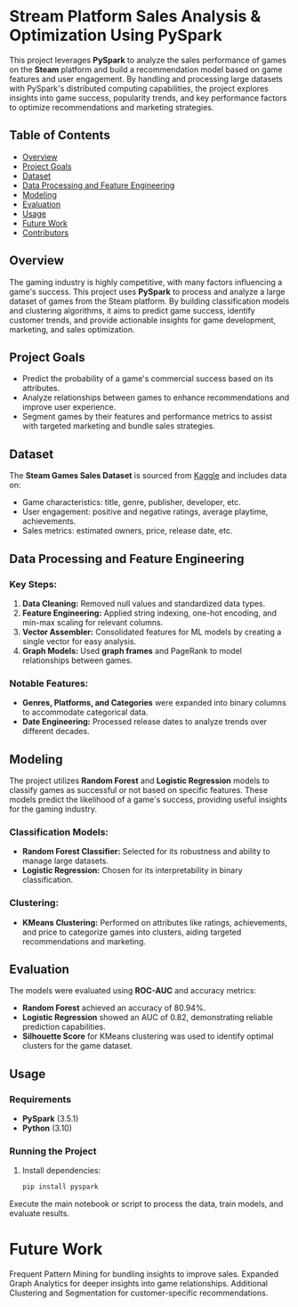 # Stream Platform Sales Analysis & Optimization Using PySpark

This project leverages **PySpark** to analyze the sales performance of games on the **Steam** platform and build a recommendation model based on game features and user engagement. By handling and processing large datasets with PySpark's distributed computing capabilities, the project explores insights into game success, popularity trends, and key performance factors to optimize recommendations and marketing strategies.

## Table of Contents
- [Overview](#overview)
- [Project Goals](#project-goals)
- [Dataset](#dataset)
- [Data Processing and Feature Engineering](#data-processing-and-feature-engineering)
- [Modeling](#modeling)
- [Evaluation](#evaluation)
- [Usage](#usage)
- [Future Work](#future-work)
- [Contributors](#contributors)

## Overview
The gaming industry is highly competitive, with many factors influencing a game's success. This project uses **PySpark** to process and analyze a large dataset of games from the Steam platform. By building classification models and clustering algorithms, it aims to predict game success, identify customer trends, and provide actionable insights for game development, marketing, and sales optimization.

## Project Goals
- Predict the probability of a game's commercial success based on its attributes.
- Analyze relationships between games to enhance recommendations and improve user experience.
- Segment games by their features and performance metrics to assist with targeted marketing and bundle sales strategies.

## Dataset
The **Steam Games Sales Dataset** is sourced from [Kaggle](https://www.kaggle.com/datasets/nikdavis/steam-store-games) and includes data on:
- Game characteristics: title, genre, publisher, developer, etc.
- User engagement: positive and negative ratings, average playtime, achievements.
- Sales metrics: estimated owners, price, release date, etc.

## Data Processing and Feature Engineering
### Key Steps:
1. **Data Cleaning:** Removed null values and standardized data types.
2. **Feature Engineering:** Applied string indexing, one-hot encoding, and min-max scaling for relevant columns.
3. **Vector Assembler:** Consolidated features for ML models by creating a single vector for easy analysis.
4. **Graph Models:** Used **graph frames** and PageRank to model relationships between games.

### Notable Features:
- **Genres, Platforms, and Categories** were expanded into binary columns to accommodate categorical data.
- **Date Engineering:** Processed release dates to analyze trends over different decades.

## Modeling
The project utilizes **Random Forest** and **Logistic Regression** models to classify games as successful or not based on specific features. These models predict the likelihood of a game's success, providing useful insights for the gaming industry.

### Classification Models:
- **Random Forest Classifier:** Selected for its robustness and ability to manage large datasets.
- **Logistic Regression:** Chosen for its interpretability in binary classification.

### Clustering:
- **KMeans Clustering:** Performed on attributes like ratings, achievements, and price to categorize games into clusters, aiding targeted recommendations and marketing.

## Evaluation
The models were evaluated using **ROC-AUC** and accuracy metrics:
- **Random Forest** achieved an accuracy of 80.94%.
- **Logistic Regression** showed an AUC of 0.82, demonstrating reliable prediction capabilities.
- **Silhouette Score** for KMeans clustering was used to identify optimal clusters for the game dataset.

## Usage
### Requirements
- **PySpark** (3.5.1)
- **Python** (3.10)
  
### Running the Project
1. Install dependencies:
   ```bash
   pip install pyspark
    ```

Execute the main notebook or script to process the data, train models, and evaluate results.

# Future Work
Frequent Pattern Mining for bundling insights to improve sales.
Expanded Graph Analytics for deeper insights into game relationships.
Additional Clustering and Segmentation for customer-specific recommendations.
